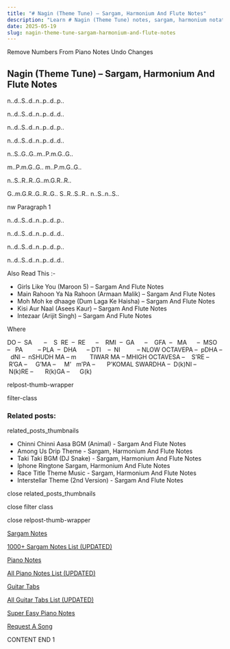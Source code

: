 ```yaml
---
title: "# Nagin (Theme Tune) – Sargam, Harmonium And Flute Notes"
description: "Learn # Nagin (Theme Tune) notes, sargam, harmonium notations and flute notes. Easy step-by-step tutorial for beginners."
date: 2025-05-19
slug: nagin-theme-tune-sargam-harmonium-and-flute-notes
---
```


Remove Numbers From Piano Notes
Undo Changes



## Nagin (Theme Tune) – Sargam, Harmonium And Flute Notes



n..d..S..d..n..p..d..p..



n..d..S..d..n..p..d..d..



n..d..S..d..n..p..d..p..



n..d..S..d..n..p..d..d..



n..S..G..G..m..P.m.G..G..



m..P.m.G..G.. m..P.m.G..G..



n..S..R..R..G..m.G.R..R..



G..m.G.R..G..R..G.. S..R..S..R.. n..S..n..S..



nw Paragraph 1

n..d..S..d..n..p..d..p..



n..d..S..d..n..p..d..d..

n..d..S..d..n..p..d..p..



n..d..S..d..n..p..d..d..

Also Read This :-





* Girls Like You (Maroon 5) – Sargam And Flute Notes
* Main Rahoon Ya Na Rahoon (Armaan Malik) – Sargam And Flute Notes
* Moh Moh ke dhaage (Dum Laga Ke Haisha) – Sargam And Flute Notes
* Kisi Aur Naal (Asees Kaur) – Sargam And Flute Notes
* Intezaar (Arijit Singh) – Sargam And Flute Notes



Where



DO –  SA       –    S  RE  –  RE      –    RMI  –  GA      –    GFA  –   MA      –  MSO  –   PA         – PLA  –  DHA      – DTI    –  NI          – NLOW OCTAVEPA –  pDHA –  dNI –  nSHUDH MA – m        TIWAR MA – MHIGH OCTAVESA –    S’RE –     R’GA –     G’MA –     M’   m’PA –       P’KOMAL SWARDHA –  D(k)NI –       N(k)RE –       R(k)GA –      G(k)



relpost-thumb-wrapper

filter-class

### Related posts:

related_posts_thumbnails

* Chinni Chinni Aasa BGM (Animal) - Sargam And Flute Notes
* Among Us Drip Theme - Sargam, Harmonium And Flute Notes
* Taki Taki BGM (DJ Snake) - Sargam, Harmonium And Flute Notes
* Iphone Ringtone Sargam, Harmonium And Flute Notes
* Race Title Theme Music - Sargam, Harmonium And Flute Notes
* Interstellar Theme (2nd Version) - Sargam And Flute Notes

close related_posts_thumbnails

close filter class

close relpost-thumb-wrapper

[Sargam Notes](/sargam-notes.html)

[1000+ Sargam Notes List (UPDATED)](/all-songs-list-sargam-notes.html)

[Piano Notes](/piano-notes.html)

[All Piano Notes List (UPDATED)](/all-songs-list-piano-notes.html)

[Guitar Tabs](/guitar-tabs.html)

[All Guitar Tabs List (UPDATED)](/all-songs-list-guitar-tabs.html)

[Super Easy Piano Notes](https://studywall.in/)

[Request A Song](/request-a-song.html)

CONTENT END 1


